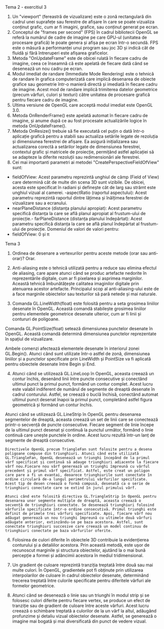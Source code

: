 Tema 2 - exercitiul 3
 
1. Un "viewport" (fereastră de vizualizare) este o zonă rectangulară din cadrul unei suprafețe sau ferestre de afișare în care se poate vizualiza conținut grafic, cum ar fi imagini, grafice, sau conținut generat pe ecran.
2. Conceptul de "frames per second" (FPS) în cadrul bibliotecii OpenGL se referă la numărul de cadre de imagine pe care GPU-ul (unitatea de procesare grafică) le poate genera și afișa pe ecran într-o secundă. FPS este o măsură a performanței unui program sau joc 3D și indică cât de fluidă și fără întreruperi este afișarea graficelor.
3. Metoda "OnUpdateFrame" este de obicei rulată în fiecare cadru de imagine, ceea ce înseamnă că este apelată de fiecare dată când se desenează un nou cadru pe ecran.
4. Modul imediat de randare (Immediate Mode Rendering) este o tehnică de randare în grafica computerizată care implică desenarea de obiecte grafice sau geometrie într-o manieră directă și imediată în fiecare cadru de imagine. Acest mod de randare implică trimiterea datelor geometrice (precum vârfuri, culori și texturi) către unitatea de procesare grafică pentru fiecare cadru de imagine. 
5. Ultima versiune de OpenGL care acceptă modul imediat este OpenGL 3.0.
6. Metoda OnRenderFrame() este apelată automat în fiecare cadru de imagine, și anume după ce au fost procesate actualizările logice în metoda OnUpdateFrame().
7. Metoda OnResize() trebuie să fie executată cel puțin o dată într-o aplicație grafică pentru a stabili sau actualiza setările legate de rezoluția și dimensiunea ferestrei de afișare. Ea asigură inițializarea sau actualizarea corectă a setărilor legate de dimensiunea ferestrei, contextul grafic și matricele de proiecție, permițând astfel aplicației să se adapteze la diferite rezoluții sau redimensionări ale ferestrei.
8. Cei mai importanti parametri ai metodei "CreatePerspectiveFieldOfView" sunt:
- fieldOfView: Acest parametru reprezintă unghiul de câmp (Field of View) care determină cât de multe din scena 3D sunt vizibile. De obicei, acesta este specificat în radiani și definește cât de larg sau strâmt este unghiul vizual al camerei. 
-aspectRatio (raportul aspectului): Acest parametru reprezintă raportul dintre lățimea și înălțimea ferestrei de vizualizare sau a ecranului. 
- nearPlaneDistance (distanța planului apropiat): Acest parametru specifică distanța la care se află planul apropiat al frustum-ului de proiecție.- farPlaneDistance (distanța planului îndepărtat): Acest parametru specifică distanța la care se află planul îndepărtat al frustum-ului de proiecție.
Domeniul de valori de valori pentru:
- fieldOfView: 0 și π


Tema 3

1. Ordinea de desenare a vertexurilor pentru aceste metode (orar sau anti-orar)?
                                Orar.

2. Anti-aliasing este o tehnică utilizată pentru a reduce sau elimina efectul de aliasing, care apare atunci când se produc artefacte nedorite în reprezentările digitale, cum ar fi pixelarea și asprimea marginilor. Această tehnică îmbunătățește calitatea imaginilor digitale prin atenuarea acestor artefacte. Principalul scop al anti-aliasing-ului este de a face marginile obiectelor sau texturilor să pară netede și mai naturale.

3. Comanda GL.LineWidth(float) este folosită pentru a seta grosimea liniilor desenate în OpenGL. Această comandă stabilește grosimea liniilor pentru elementele geometrice desenate ulterior, cum ar fi linii și contururi de poligoane.

Comanda GL.PointSize(float) setează dimensiunea punctelor desenate în OpenGL. Această comandă determină dimensiunea punctelor reprezentate în spațiul de vizualizare.

Ambele comenzi afectează elementele desenate în interiorul zonei GL.Begin(). Atunci când sunt utilizate într-o astfel de zonă, dimensiunea liniilor și a punctelor specificate prin LineWidth și PointSize va fi aplicată pentru obiectele desenate între Begin și End.

4. 
   Atunci când se utilizează GL.LineLoop în OpenGL, aceasta creează un contur închis, desenând linii între puncte consecutive și conectând ultimul punct la primul punct, formând un contur complet. Acest lucru este valabil indiferent de numărul de segmente de dreaptă desenate în cadrul conturului. Astfel, se creează o buclă închisă, conectând automat ultimul punct desenat înapoi la primul punct, completând astfel figura geometrică și formând un contur închis.

  Atunci când se utilizează GL.LineStrip în OpenGL pentru desenarea segmentelor de dreaptă, aceasta creează un set de linii care se conectează printr-o secvență de puncte consecutive. Fiecare segment de linie începe de la ultimul punct desenat și continuă la punctul următor, formând o linie continuă care unește punctele în ordine. Acest lucru rezultă într-un lanț de segmente de dreaptă consecutive.

    Directivele OpenGL precum TriangleFan sunt folosite pentru a desena poligoane compuse din triunghiuri. Atunci când este utilizată GL.TriangleFan, OpenGL desenează un triunghi începând de la primul vârf specificat și continuă să adauge triunghiuri adiacente la fiecare vârf nou.Fiecare nou vârf generează un triunghi împreună cu vârful precedent și primul vârf specificat. Astfel, este creat un poligon care pare a fi un evantai, deoarece triunghiurile sunt conectate în ordine circulară de-a lungul perimetrului vârfurilor specificate. Acest tip de desen creează o formă compusă, desenată ca o serie de triunghiuri conectate care se extind în jurul primului vârf.

    Atunci când este folosită directiva GL.TriangleStrip în OpenGL pentru desenarea unor segmente multiple de dreaptă, aceasta creează o secvență de triunghiuri conectate. Se desenează triunghiuri folosind vârfurile specificate într-o ordine consecutivă. Primul triunghi este definit de primele trei vârfuri specificate. Apoi, fiecare vârf nou adăugat generează un nou triunghi împreună cu ultimele două vârfuri adăugate anterior, extinzându-se pe baza acestora. Astfel, sunt conectate triunghiuri succesive care creează un model continuu de triunghiuri conectate pe baza vârfurilor oferite.

6. Folosirea de culori diferite în obiectele 3D contribuie la evidențierea conturului și a detaliilor acestora. Prin această metodă, este ușor de recunoscut marginile și structura obiectelor, ajutând la o mai bună percepție a formei și adâncimii acestora în mediul tridimensional.

7. Un gradient de culoare reprezintă tranziția treptată între două sau mai multe culori. În OpenGL, gradientele pot fi obținute prin utilizarea interpolarilor de culoare în cadrul obiectelor desenate, determinând trecerea treptată între culorile specificate pentru diferitele vârfuri ale formelor geometrice.

10. Atunci când se desenează o linie sau un triunghi în modul strip și se folosesc culori diferite pentru fiecare vertex, se produce un efect de tranziție sau de gradient de culoare între aceste vârfuri. Acest lucru creează o schimbare treptată a culorilor de la un vârf la altul, adăugând profunzime și detaliu vizual obiectelor desenate. Astfel, se generează o imagine mai bogată și mai diversificată din punct de vedere vizual.